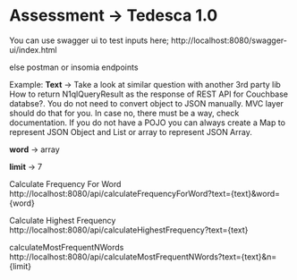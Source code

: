# Assessment -> Tedesca 1.0

You can use swagger ui to test inputs here;
http://localhost:8080/swagger-ui/index.html

else postman or insomia endpoints

Example: <b>Text</b> -> Take a look at similar question with another 3rd party 
lib How to return N1qlQueryResult as the response of REST API for Couchbase databse?. 
You do not need to convert object to JSON manually. MVC layer should do that for you. 
In case no, there must be a way, check documentation. If you do not have a POJO you can always 
create a Map to represent JSON Object and List or array to represent JSON Array.

<b>word</b> -> array

<b>limit</b> -> 7

Calculate Frequency For Word http://localhost:8080/api/calculateFrequencyForWord?text={text}&word={word}

Calculate Highest Frequency http://localhost:8080/api/calculateHighestFrequency?text={text}

calculateMostFrequentNWords http://localhost:8080/api/calculateMostFrequentNWords?text={text}&n={limit}
